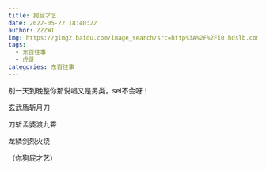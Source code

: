 ```yaml
---
title: 狗屁才艺
date: 2022-05-22 18:40:22
author: ZZZWT
img: https://gimg2.baidu.com/image_search/src=http%3A%2F%2Fi0.hdslb.com%2Fbfs%2Farchive%2Fabff1c730dbf5a889a0e41094485ece56f7a9e04.jpg&refer=http%3A%2F%2Fi0.hdslb.com&app=2002&size=f9999,10000&q=a80&n=0&g=0n&fmt=auto?sec=1655808195&t=8650e7b7a639fc78472521370bb60f8c
tags: 
  - 东百往事
  - 虎哥
categories: 东百往事
---
```


别一天到晚整你那说唱又是另类，sei不会呀！

玄武盾斩月刀

刀斩孟婆渡九霄

龙鳞剑烈火烧

（你狗屁才艺）
